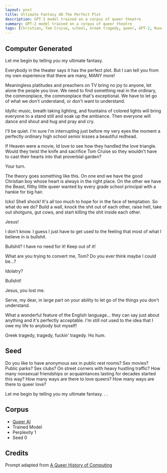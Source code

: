 ```yaml
---
layout: post
title: Ultimate Fantasy 48 The Perfect Plot
description: GPT-2 model trained on a corpus of queer theatre
summary: GPT-2 model trained on a corpus of queer theatre
tags: [Christian, Tom Cruise, school, Greek tragedy, queer, GPT-2, RunwayML]
---
```


## Computer Generated

Let me begin by telling you my ultimate fantasy.

Everybody in the theater says it has the perfect plot. But I can tell you from my own experience that there are many, MANY more!

Meaningless platitudes and preachers on TV bring no joy to anyone, let alone the people you love. We need to find something real in the ordinary, the commonplace, the commonplace that's exceptional. We have to let go of what we don't understand, or don't want to understand.

Idyllic music, breath taking lighting, and fountains of colored lights will bring everyone to a stand still and soak up the ambiance. Then everyone will dance and shout and hug and pray and cry.

I'll be quiet. I'm sure I'm interrupting just before my very eyes the moment a perfectly ordinary high school senior kisses a beautiful redhead.

If Heaven were a movie, Id love to see how they handled the love triangle. Would they twist the knife and sacrifice Tom Cruise so they wouldn't have to cast their hearts into that proverbial garden?

Your turn.

The theory goes something like this. On one end we have the good Christian boy whose heart is always in the right place. On the other we have the Beast, filthy little queer wanted by every grade school principal with a hankie for big hair.

Icks! Shell shock! It's all too much to hope for in the face of temptation. So what do we do? Build a wall, knock the shit out of each other, raise hell, take out shotguns, gut cows, and start killing the shit inside each other.

Jesus!

I don't know. I guess I just have to get used to the feeling that most of what I believe in is bullshit.

Bullshit? I have no need for it! Keep out of it!

What are you trying to convert me, Tom? Do you ever think maybe I could be...?

Idolatry?

Bullshit!

Jesus, you lost me.

Serve, my dear, in large part on your ability to let go of the things you don't understand.

What a wonderful feature of the English language... they can say just about anything and it's perfectly acceptable. I'm still not used to the idea that I owe my life to anybody but myself!

Greek tragedy, tragedy, fuckin' tragedy. Ho hum.


## Seed

Do you like to have anonymous sex in public rest rooms? Sex movies? Public parks? Sex clubs? On street corners with heavy hustling traffic? How many nonsexual friendships or acquaintances lasting for decades started this way? How many ways are there to love queers? How many ways are there to queer love?

Let me begin by telling you my ultimate fantasy. . .

## Corpus

- [Queer AI](/queerai)
- Trained Model
- Perplexity 1
- Seed 0

## Credits

Prompt adapted from [A Queer History of Computing](https://rhizome.org/editorial/2013/feb/19/queer-computing-1/)
